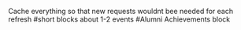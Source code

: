 Cache everything so that new requests wouldnt bee needed for each refresh
#short blocks about 1-2 events
#Alumni Achievements block